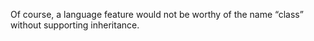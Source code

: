 Of course, a language feature would not be worthy of the name “class” without supporting inheritance.
